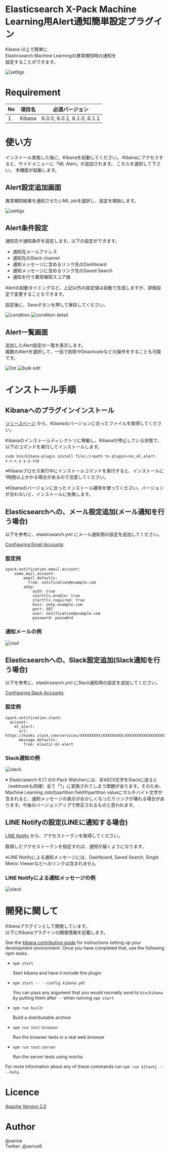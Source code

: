 Elasticsearch X-Pack Machine Learning用Alert通知簡単設定プラグイン
====

Kibana UI上で簡単に<br>
Elasticsearch Machine Learningの異常検知時の通知を<br>
設定することができます。

<img src="https://user-images.githubusercontent.com/33506001/34860782-49f218a4-f7a3-11e7-8dda-aa1db7d1ef74.png" alt="settigs" />

# Requirement

|No  |項目名  |必須バージョン |
|---|---|---|
|1|Kibana|6.0.0, 6.0.1, 6.1.0, 6.1.1|

# 使い方

インストール実施した後に、Kibanaを起動してください。
Kibanaにアクセスすると、サイドメニューに「ML Alert」が追加されます。
こちらを選択して下さい。
本機能が起動します。

## Alert設定追加画面
異常検知結果を通知させたいML jobを選択し、設定を開始します。

<img src="https://user-images.githubusercontent.com/33506001/34860782-49f218a4-f7a3-11e7-8dda-aa1db7d1ef74.png" alt="settigs" />

## Alert条件設定
通知先や通知条件を設定します。以下の設定ができます。
+ 通知先メールアドレス
+ 通知先のSlack channel
+ 通知メッセージに含めるリンク先のDashboard
+ 通知メッセージに含めるリンク先のSaved Search
+ 通知を行う異常検知スコア値

Alertの起動タイミングなど、上記以外の設定値は自動で生成しますが、詳細設定で変更することもできます。

設定後に、Saveボタンを押して保存してください。

<img src="https://user-images.githubusercontent.com/33506001/34860784-4dd8794a-f7a3-11e7-851a-1c414095863a.png" alt="condition" />

<img src="https://user-images.githubusercontent.com/33506001/34860790-547a61c8-f7a3-11e7-9d9e-0f88928f3299.png" alt="condition detail" />

## Alert一覧画面
追加したAlert設定の一覧を表示します。<br>
複数のAlertを選択して、一括で削除やDeactivateなどの操作をすることも可能です。<br>

<img src="https://user-images.githubusercontent.com/33506001/34860804-5eb0af58-f7a3-11e7-8ac6-adc8c372f4a5.png" alt="list" />

<img src="https://user-images.githubusercontent.com/33506001/34860808-625ef07e-f7a3-11e7-9564-eb6574569f20.png" alt="bulk edit" />

# インストール手順

## Kibanaへのプラグインインストール

[リリースページ](https://github.com/serive/elastic-ml-alert-plugin/releases) から、Kibanaのバージョンに合ったファイルを取得してください。

Kibanaのインストールディレクトリに移動し、Kibanaが停止している状態で、以下のコマンドを実行してインストールします。
```
sudo bin/kibana-plugin install file://<path to plugin>/es_ml_alert-x.x.x_y.y.y.zip
```

※Kibanaプロセス実行中にインストールコマンドを実行すると、インストールに1時間以上かかる場合があるので注意してください。

※Kibanaのバージョンに合ったインストール媒体を使ってください。バージョンが合わないと、インストールに失敗します。

## Elasticsearchへの、メール設定追加(メール通知を行う場合)
以下を参考に、elasticsearch.yml にメール通知用の設定を追加してください。

[Configuring Email Accounts](https://www.elastic.co/guide/en/x-pack/current/actions-email.html#configuring-email)

### 設定例
```
xpack.notification.email.account:
    some_mail_account:
        email_defaults:
          from: notification@example.com
        smtp:
            auth: true
            starttls.enable: true
            starttls.required: true
            host: smtp.example.com
            port: 587
            user: notification@example.com
            password: passw0rd
```
### 通知メールの例
<img src="https://user-images.githubusercontent.com/33506001/34381422-c2e6d06a-eb4b-11e7-87d6-36df06f7f540.png" alt="mail" />


## Elasticsearchへの、Slack設定追加(Slack通知を行う場合)
以下を参考に、elasticsearch.yml にSlack通知用の設定を追加してください。

[Configuring Slack Accounts](https://www.elastic.co/guide/en/x-pack/current/actions-slack.html#configuring-slack)

### 設定例
```
xpack.notification.slack:
  account:
    ml_alert:
      url: https://hooks.slack.com/services/XXXXXXXXX/XXXXXXXXX/XXXXXXXXXXXXXXXXXXXXXXX
      message_defaults:
        from: elastic-ml-alert
```

### Slack通知の例
<img src="https://user-images.githubusercontent.com/33506001/34381424-c49b2726-eb4b-11e7-8bb0-110d1c494851.png" alt="slack" />

※ Elasticsearch 6.1.1 のX-Pack Watcherには、非ASCII文字をSlackに送ると（webhookも同様）全て「?」に変換されてしまう問題があります。そのため、Machine Learning Jobのpartition fieldやpartition valueにマルチバイト文字が含まれると、通知メッセージの表示がおかしくなったりリンクが壊れる場合があります。今後のバージョンアップで修正されるものと思われます。

## LINE Notifyの設定(LINEに通知する場合)
[LINE Notify](https://notify-bot.line.me/) から、アクセストークンを取得してください。

取得したアクセストークンを指定すれば、通知が届くようになります。

※LINE Notifyによる通知メッセージには、Dashboard, Saved Search, Single Metric Viewerなどへのリンクは含まれません

### LINE Notifyによる通知メッセージの例
<img src="https://user-images.githubusercontent.com/33506001/34860737-ef302c1c-f7a2-11e7-8543-461c82667c79.png" alt="slack" />

# 開発に関して

Kibanaプラグインとして開発しています。<br>
以下にKibanaプラグインの開発情報を記載します。

See the [kibana contributing guide](https://github.com/elastic/kibana/blob/master/CONTRIBUTING.md) for instructions setting up your development environment. Once you have completed that, use the following npm tasks.

  - `npm start`

    Start kibana and have it include this plugin

  - `npm start -- --config kibana.yml`

    You can pass any argument that you would normally send to `bin/kibana` by putting them after `--` when running `npm start`

  - `npm run build`

    Build a distributable archive

  - `npm run test:browser`

    Run the browser tests in a real web browser

  - `npm run test:server`

    Run the server tests using mocha

For more information about any of these commands run `npm run ${task} -- --help`.

# Licence

[Apache Version 2.0](https://github.com/serive/es-ml-alert/blob/master/LICENSE)

# Author
@serive <br/>
Twitter: @serive8
